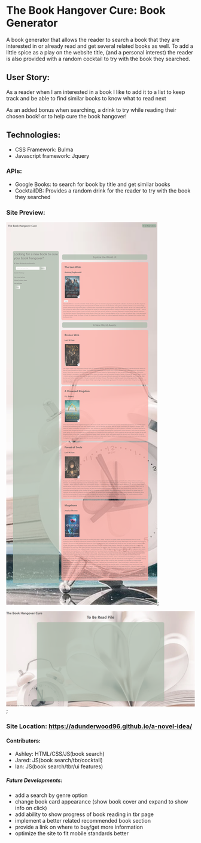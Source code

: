 # The Book Hangover Cure: Book Generator
A book generator that allows the reader to search a book that they are interested in or already read and get several related books as well. 
To add a little spice as a play on the website title, (and a personal interest) the reader is also provided with a random cocktail to try with the book they searched.

## User Story:
As a reader when I am interested in a book I like to add it to a list to keep track and
be able to find similar books to know what to read next

As an added bonus when searching, a drink to try while reading their chosen book! or to help cure the book hangover!

## Technologies:
- CSS Framework: Bulma
- Javascript framework: Jquery

### APIs: 
- Google Books: to search for book by title and get similar books
- CocktailDB: Provides a random drink for the reader to try with the book they searched

### Site Preview: 

![book-search](https://github.com/adunderwood96/a-novel-idea/blob/a999f36697fc72e4d5c09883c78ae604aa112fb3/assets/images/book%20search.png);

![tbr](https://github.com/adunderwood96/a-novel-idea/blob/a999f36697fc72e4d5c09883c78ae604aa112fb3/assets/images/tbr.png);

### Site Location: https://adunderwood96.github.io/a-novel-idea/

#### Contributors:
- Ashley: HTML/CSS/JS(book search)
- Jared: JS(book search/tbr/cocktail)
- Ian: JS(book search/tbr/ui features)

##### Future Developments:
- add a search by genre option
- change book card appearance (show book cover and expand to show info on click)
- add ability to show progress of book reading in tbr page
- implement a better related recommended  book section
- provide a link on where to buy/get more information
- optimize the site to fit mobile standards better